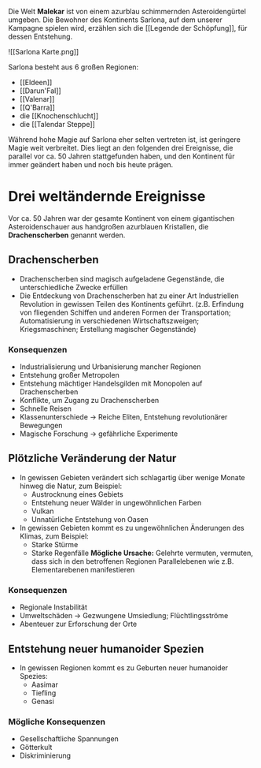 Die Welt **Malekar** ist von einem azurblau schimmernden Asteroidengürtel umgeben. Die Bewohner des Kontinents Sarlona, auf dem unserer Kampagne spielen wird, erzählen sich die [[Legende der Schöpfung]], für dessen Entstehung.

![[Sarlona Karte.png]]

Sarlona besteht aus 6 großen Regionen:

- [[Eldeen]] 
- [[Darun'Fal]]
- [[Valenar]]
- [[Q'Barra]]
- die [[Knochenschlucht]]
- die [[Talendar Steppe]]

Während hohe Magie auf Sarlona eher selten vertreten ist, ist geringere Magie weit verbreitet. Dies liegt an den folgenden drei Ereignisse, die parallel vor ca. 50 Jahren stattgefunden haben, und den Kontinent für immer geändert haben und noch bis heute prägen.

# Drei weltändernde Ereignisse
Vor ca. 50 Jahren war der gesamte Kontinent von einem gigantischen Asteroidenschauer aus handgroßen azurblauen Kristallen, die **Drachenscherben** genannt werden.

## Drachenscherben
- Drachenscherben sind magisch aufgeladene Gegenstände, die unterschiedliche Zwecke erfüllen
- Die Entdeckung von Drachenscherben hat zu einer Art Industriellen Revolution in gewissen Teilen des Kontinents geführt. (z.B. Erfindung von fliegenden Schiffen und anderen Formen der Transportation; Automatisierung in verschiedenen Wirtschaftszweigen; Kriegsmaschinen; Erstellung magischer Gegenstände)

### Konsequenzen
- Industrialisierung und Urbanisierung mancher Regionen
- Entstehung großer Metropolen
- Entstehung mächtiger Handelsgilden mit Monopolen auf Drachenscherben
- Konflikte, um Zugang zu Drachenscherben
- Schnelle Reisen
- Klassenunterschiede -> Reiche Eliten, Entstehung revolutionärer Bewegungen
- Magische Forschung -> gefährliche Experimente

## Plötzliche Veränderung der Natur
- In gewissen Gebieten verändert sich schlagartig über wenige Monate hinweg die Natur, zum Beispiel:
	- Austrocknung eines Gebiets
	- Entstehung neuer Wälder in ungewöhnlichen Farben
	- Vulkan
	- Unnatürliche Entstehung von Oasen
- In gewissen Gebieten kommt es zu ungewöhnlichen Änderungen des Klimas, zum Beispiel:
	- Starke Stürme
	- Starke Regenfälle
**Mögliche Ursache:** Gelehrte vermuten, vermuten, dass sich in den betroffenen Regionen Parallelebenen wie z.B. Elementarebenen manifestieren

### Konsequenzen
- Regionale Instabilität
- Umweltschäden -> Gezwungene Umsiedlung; Flüchtlingsströme
- Abenteuer zur Erforschung der Orte

## Entstehung neuer humanoider Spezien
- In gewissen Regionen kommt es zu Geburten neuer humanoider Spezies:
	- Aasimar
	- Tiefling
	- Genasi

### Mögliche Konsequenzen
- Gesellschaftliche Spannungen
- Götterkult
- Diskriminierung